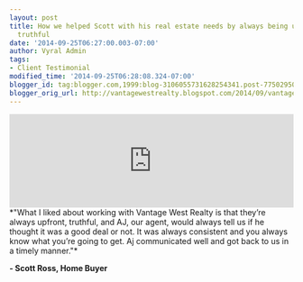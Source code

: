 ```yaml
---
layout: post
title: How we helped Scott with his real estate needs by always being upfront and
  truthful
date: '2014-09-25T06:27:00.003-07:00'
author: Vyral Admin
tags:
- Client Testimonial
modified_time: '2014-09-25T06:28:08.324-07:00'
blogger_id: tag:blogger.com,1999:blog-3106055731628254341.post-7750295092992391552
blogger_orig_url: http://vantagewestrealty.blogspot.com/2014/09/vantage-west-realty-inc-reviews-scott.html
---
```


<iframe frameborder="no" height="166" scrolling="no" src="https://w.soundcloud.com/player/?url=https%3A//api.soundcloud.com/tracks/169014053&amp;color=ff5500&amp;auto_play=false&amp;hide_related=false&amp;show_comments=true&amp;show_user=true&amp;show_reposts=false" width="100%"></iframe>
*"What I liked about working with Vantage West Realty is that they’re always upfront, truthful, and AJ, our agent, would always tell us if he thought it was a good deal or not. It was always consistent and you always know what you’re going to get. Aj communicated well and got back to us in a timely manner."*

**- Scott Ross, Home Buyer**
